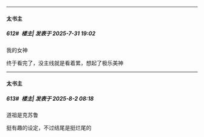 ﻿
*****

####  太书主  
##### 612#         楼主| 发表于 2025-7-31 19:02

我的女神

终于看完了，没主线就是看着累，想起了极乐美神


*****

####  太书主  
##### 613#         楼主| 发表于 2025-8-2 08:18

道祖是克苏鲁

挺有趣的设定，不过结尾是挺烂尾的

